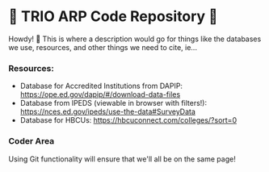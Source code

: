 # 🏫 TRIO ARP Code Repository 🏫
Howdy! 👋
This is where a description would go for things like the databases we use, resources, and other things we need to cite, ie...

### Resources:
* Database for Accredited Institutions from DAPIP: https://ope.ed.gov/dapip/#/download-data-files
* Database from IPEDS (viewable in browser with filters!): https://nces.ed.gov/ipeds/use-the-data#SurveyData
* Database for HBCUs: https://hbcuconnect.com/colleges/?sort=0

### Coder Area
Using Git functionality will ensure that we'll all be on the same page!
